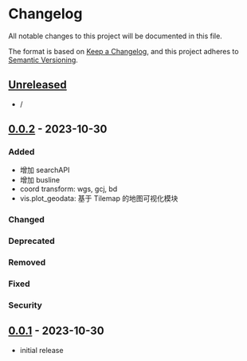 # Changelog

All notable changes to this project will be documented in this file.

The format is based on [Keep a Changelog],
and this project adheres to [Semantic Versioning].

## [Unreleased]

- /

## [0.0.2] - 2023-10-30

### Added

- 增加 searchAPI
- 增加 busline
- coord transform: wgs, gcj, bd
- vis.plot_geodata: 基于 Tilemap 的地图可视化模块

### Changed

### Deprecated

### Removed

### Fixed

### Security

## [0.0.1] - 2023-10-30

- initial release

<!-- Links -->
[keep a changelog]: https://keepachangelog.com/en/1.0.0/
[semantic versioning]: https://semver.org/spec/v2.0.0.html

<!-- Versions -->
[unreleased]: https://github.com/Author/Repository/compare/v0.0.2...HEAD
[0.0.2]: https://github.com/Author/Repository/compare/v0.0.1...v0.0.2
[0.0.1]: https://github.com/Author/Repository/releases/tag/v0.0.1